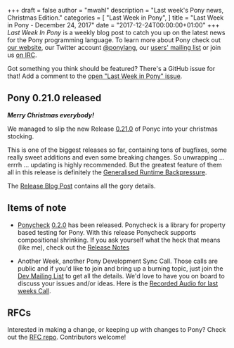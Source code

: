 +++
draft = false
author = "mwahl"
description = "Last week's Pony news, Christmas Edition."
categories = [
    "Last Week in Pony",
]
title = "Last Week in Pony - December 24, 2017"
date = "2017-12-24T00:00:00+01:00"
+++
_Last Week In Pony_ is a weekly blog post to catch you up on the latest news for the Pony programming language. To learn more about Pony check out [our website](ponylang.io), our Twitter account [@ponylang](https://twitter.com/ponylang), our [users' mailing list](https://pony.groups.io/g/user) or join us [on IRC](https://webchat.freenode.net/?channels=%23ponylang). 

Got something you think should be featured? There's a GitHub issue for that! Add a comment to the [open "Last Week in Pony" issue](https://github.com/ponylang/ponylang.github.io/issues?q=is%3Aissue+is%3Aopen+label%3Alast-week-in-pony).
<!--more-->

## Pony 0.21.0 released

***Merry Christmas everybody!***

We managed to slip the new Release [0.21.0](https://github.com/ponylang/ponyc/releases/tag/0.21.0) of Ponyc into your christmas stocking.

This is one of the biggest releases so far, containing tons of bugfixes, some really sweet additions and even some breaking changes. So unwrapping ... errrh ... updating is highly recommended. But the greatest feature of them all in this release is definitely the [Generalised Runtime Backpressure](https://stdlib.ponylang.org/backpressure--index).

The [Release Blog Post](https://www.ponylang.io/blog/2017/12/0.21.0-released/) contains all the gory details.

## Items of note

- [Ponycheck](https://github.com/mfelsche/ponycheck) [0.2.0](https://github.com/mfelsche/ponycheck/releases/tag/0.2.0) has been released. Ponycheck is a library for property based testing for Pony. With this release Ponycheck supports compositional shrinking. If you ask yourself what the heck that means (like me), check out the [Release Notes](https://github.com/mfelsche/ponycheck/releases/tag/0.2.0)

- Another Week, another Pony Development Sync Call. Those calls are public and if you'd like to join and bring up a burning topic, just join the [Dev Mailing List](https://pony.groups.io/g/dev) to get all the details. We'd love to have you on board to discuss your issues and/or ideas. Here is the [Recorded Audio for last weeks Call](https://pony.groups.io/g/dev/files/Pony%20Sync/2017_12_20).


## RFCs

Interested in making a change, or keeping up with changes to Pony? Check out the [RFC repo](https://github.com/ponylang/rfcs). Contributors welcome!

